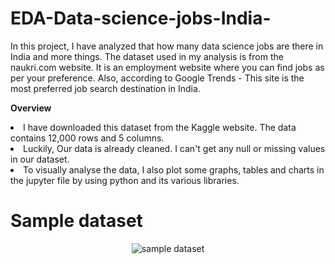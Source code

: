 # EDA-Data-science-jobs-India-
In this project, I have analyzed that how many data science jobs are there in India and more things. The dataset  used in my analysis is from the naukri.com website. It is an employment website where you can find jobs as per your preference. Also, according to Google Trends - This site is the most preferred job search destination in India.

<b>Overview </b> <li>I have downloaded this dataset from the Kaggle website. The data contains 12,000 rows and 5 columns.</li><li>Luckily, Our data is already cleaned. I can't get any null or missing values in our dataset.</li><li>To visually analyse the data, I also plot some graphs, tables and charts in the jupyter file by using python and its various libraries.</li>
<h1>Sample dataset</h1>
<p align="center">
  <img src="" alt="sample dataset" title="sample dataset">
</p>
